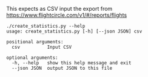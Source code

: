 This expects as CSV input the export from https://www.flightcircle.com/v1/#/reports/flights

```
./create_statistics.py --help
usage: create_statistics.py [-h] [--json JSON] csv

positional arguments:
  csv          Input CSV

optional arguments:
  -h, --help   show this help message and exit
  --json JSON  output JSON to this file
```
